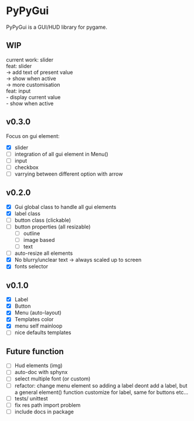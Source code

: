 PyPyGui
=============

PyPyGui is a GUI/HUD library for pygame.

## WIP
current work: slider  
feat: slider  
	-> add text of present value  
	-> show when active  
	-> more customisation  
feat: input  
	- display current value  
	- show when active  

## v0.3.0
Focus on gui element:  
- [x] slider
- [ ] integration of all gui element in Menu()
- [ ] input
- [ ] checkbox
- [ ] varrying between different option with arrow

## v0.2.0
- [x] Gui global class to handle all gui elements
- [x] label class
- [ ] button class (clickable)
- [ ] button properties (all resizable)
	- [ ] outline
	- [ ] image based
	- [ ] text
- [ ] auto-resize all elements
- [x] No blurry/unclear text -> always scaled up to screen
- [x] fonts selector

## v0.1.0
- [x] Label  
- [x] Button
- [x] Menu (auto-layout)
- [x] Templates color
- [x] menu self mainloop
- [ ] nice defaults templates

## Future function
- [ ] Hud elements (img)
- [ ] auto-doc with sphynx
- [ ] select multiple font (or custom)
- [ ] refactor: change menu element so adding a label deont add a label, but a general element() function customize for label, same for buttons etc...
- [ ] tests/ unittest
- [ ] fix res path import problem
- [ ] include docs in package
